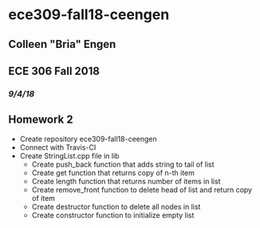 # **ece309-fall18-ceengen**
## Colleen "Bria" Engen
## ECE 306 Fall 2018
### *9/4/18*

## Homework 2
* Create repository ece309-fall18-ceengen
* Connect with Travis-CI
* Create StringList.cpp file in lib
  * Create push_back function that adds string to tail of list
  * Create get function that returns copy of n-th item
  * Create length function that returns number of items in list
  * Create remove_front function to delete head of list and return copy of item
  * Create destructor function to delete all nodes in list
  * Create constructor function to initialize empty list

